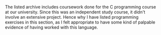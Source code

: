 The listed archive includes coursework done for the C programming course at our university.
Since this was an independent study course, it didn't involve an extensive project. Hence
why I have listed programming exercises in this section, as I felt appropriate to have
some kind of palpable evidence of having worked with this language.